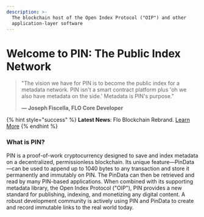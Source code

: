 ```yaml
---
description: >-
  The blockchain host of the Open Index Protocol ("OIP") and other
  application-layer software
---
```


# Welcome to PIN: The Public Index Network

> "The vision we have for PIN is to become the public index for a metadata network. PIN isn't a smart contract platform plus 'oh we also have metadata on the side.' Metadata is PIN's purpose." 
>
> **— Joseph Fiscella, FLO Core Developer**

{% hint style="success" %}
**Latest News**: Flo Blockchain Rebrand. [Learn More](./)
{% endhint %}

### What is PIN?

PIN is a proof-of-work cryptocurrency designed to save and index metadata on a decentralized, permissionless blockchain. Its unique feature—PinData—can be used to append up to 1040 bytes to any transaction and store it permanently and immutably on PIN. The PinData can then be retrieved and read by many PIN-based applications. When combined with its supporting metadata library, the Open Index Protocol \("OIP"\), PIN provides a new standard for publishing, indexing, and monetizing any digital content. A robust development community is actively using PIN and PinData to create and record immutable links to the real world today.

